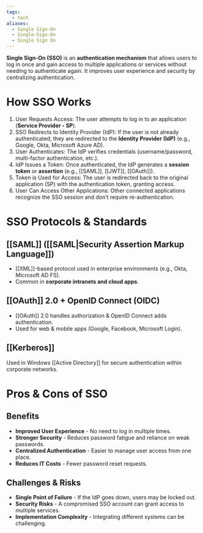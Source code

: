 ```yaml
---
tags:
  - tech
aliases:
  - Single Sign-On
  - Single-Sign-On
  - Single Sign On
---
```

**Single Sign-On (SSO)** is an **authentication mechanism** that allows users to log in once and gain access to multiple applications or services without needing to authenticate again. 
It improves user experience and security by centralizing authentication.

# How SSO Works
1. User Requests Access: The user attempts to log in to an application (**Service Provider - SP**).
2. SSO Redirects to Identity Provider (IdP): If the user is not already authenticated, they are redirected to the **Identity Provider (IdP)** (e.g., Google, Okta, Microsoft Azure AD).
3. User Authenticates: The IdP verifies credentials (username/password, multi-factor authentication, etc.).
4. IdP Issues a Token: Once authenticated, the IdP generates a **session token** or **assertion** (e.g., [[SAML]], [[JWT]], [[OAuth]]).
5. Token is Used for Access: The user is redirected back to the original application (SP) with the authentication token, granting access.
6. User Can Access Other Applications: Other connected applications recognize the SSO session and don’t require re-authentication.

# SSO Protocols & Standards
## [[SAML]] ([[SAML|Security Assertion Markup Language]])
- [[XML]]-based protocol used in enterprise environments (e.g., Okta, Microsoft AD FS).
- Common in **corporate intranets and cloud apps**.
## [[OAuth]] 2.0 + OpenID Connect (OIDC)
- [[OAuth]] 2.0 handles authorization & OpenID Connect adds authentication.
- Used for web & mobile apps (Google, Facebook, Microsoft Login).
## [[Kerberos]]
Used in Windows [[Active Directory]] for secure authentication within corporate networks.

# Pros & Cons of SSO
## Benefits
- **Improved User Experience** - No need to log in multiple times.
- **Stronger Security** - Reduces password fatigue and reliance on weak passwords.
- **Centralized Authentication** - Easier to manage user access from one place.
- **Reduces IT Costs** - Fewer password reset requests.
## Challenges & Risks
- **Single Point of Failure** - If the IdP goes down, users may be locked out.
- **Security Risks** - A compromised SSO account can grant access to multiple services.
- **Implementation Complexity** - Integrating different systems can be challenging.

